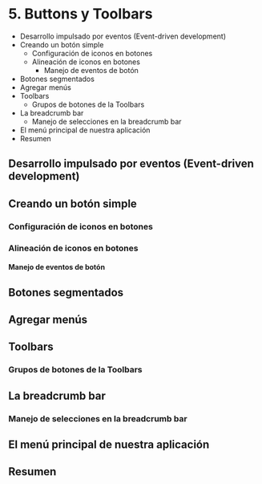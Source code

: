# 5. Buttons y Toolbars

* Desarrollo impulsado por eventos (Event-driven development)
* Creando un botón simple
   * Configuración de iconos en botones
   * Alineación de iconos en botones
      * Manejo de eventos de botón
* Botones segmentados
* Agregar menús
* Toolbars
   * Grupos de botones de la Toolbars
* La breadcrumb bar
   * Manejo de selecciones en la breadcrumb bar
* El menú principal de nuestra aplicación
* Resumen 

## Desarrollo impulsado por eventos (Event-driven development)
## Creando un botón simple
### Configuración de iconos en botones
### Alineación de iconos en botones
#### Manejo de eventos de botón
## Botones segmentados
## Agregar menús
## Toolbars
### Grupos de botones de la Toolbars
## La breadcrumb bar
### Manejo de selecciones en la breadcrumb bar
## El menú principal de nuestra aplicación
## Resumen 


